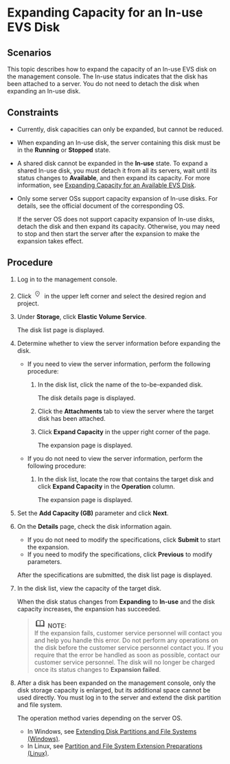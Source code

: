 # Expanding Capacity for an In-use EVS Disk<a name="evs_01_0007"></a>

## Scenarios<a name="section4199781203421"></a>

This topic describes how to expand the capacity of an In-use EVS disk on the management console. The In-use status indicates that the disk has been attached to a server. You do not need to detach the disk when expanding an In-use disk. 

## Constraints<a name="section158147122515"></a>

-   Currently, disk capacities can only be expanded, but cannot be reduced.
-   When expanding an In-use disk, the server containing this disk must be in the  **Running**  or  **Stopped**  state.
-   A shared disk cannot be expanded in the  **In-use**  state. To expand a shared In-use disk, you must detach it from all its servers, wait until its status changes to  **Available**, and then expand its capacity. For more information, see  [Expanding Capacity for an Available EVS Disk](expanding-capacity-for-an-available-evs-disk.md).
-   Only some server OSs support capacity expansion of In-use disks. For details, see the official document of the corresponding OS.

    If the server OS does not support capacity expansion of In-use disks, detach the disk and then expand its capacity. Otherwise, you may need to stop and then start the server after the expansion to make the expansion takes effect.


## Procedure<a name="section5287890203514"></a>

1.  Log in to the management console.
2.  Click  ![](figures/icon-region.png)  in the upper left corner and select the desired region and project.
3.  Under  **Storage**, click  **Elastic Volume Service**.

    The disk list page is displayed.

4.  Determine whether to view the server information before expanding the disk.
    -   If you need to view the server information, perform the following procedure:
        1.  In the disk list, click the name of the to-be-expanded disk.

            The disk details page is displayed.

        2.  Click the  **Attachments**  tab to view the server where the target disk has been attached.
        3.  Click  **Expand Capacity**  in the upper right corner of the page.

            The expansion page is displayed.

    -   If you do not need to view the server information, perform the following procedure:
        1.  In the disk list, locate the row that contains the target disk and click  **Expand Capacity**  in the  **Operation**  column.

            The expansion page is displayed.


5.  Set the  **Add Capacity \(GB\)**  parameter and click  **Next**.
6.  On the  **Details**  page, check the disk information again.

    -   If you do not need to modify the specifications, click  **Submit**  to start the expansion.
    -   If you need to modify the specifications, click  **Previous**  to modify parameters.

    After the specifications are submitted, the disk list page is displayed.

7.  In the disk list, view the capacity of the target disk.

    When the disk status changes from  **Expanding**  to  **In-use**  and the disk capacity increases, the expansion has succeeded.

    >![](public_sys-resources/icon-note.gif) **NOTE:**   
    >If the expansion fails, customer service personnel will contact you and help you handle this error. Do not perform any operations on the disk before the customer service personnel contact you. If you require that the error be handled as soon as possible, contact our customer service personnel. The disk will no longer be charged once its status changes to  **Expansion failed**.  

8.  After a disk has been expanded on the management console, only the disk storage capacity is enlarged, but its additional space cannot be used directly. You must log in to the server and extend the disk partition and file system.

    The operation method varies depending on the server OS.

    -   In Windows, see  [Extending Disk Partitions and File Systems \(Windows\)](extending-disk-partitions-and-file-systems-(windows).md).
    -   In Linux, see  [Partition and File System Extension Preparations \(Linux\)](partition-and-file-system-extension-preparations-(linux).md).



